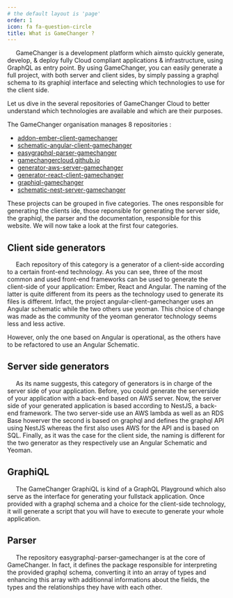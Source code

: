 ```yaml
---
# the default layout is 'page'
order: 1
icon: fa fa-question-circle
title: What is GameChanger ?
---
```


&nbsp;&nbsp;&nbsp;&nbsp;&nbsp;GameChanger is a development platform which aimsto quickly generate, develop, & deploy fully Cloud compliant applications & infrastructure, using GraphQL as entry point.
By using GameChanger, you can easily generate a full project, with both server and client sides, by simply passing 
a graphql schema to its graphiql interface and selecting which technologies to use for the client side.

Let us dive in the several repositories of GameChanger Cloud to better understand which technologies are available and which are their purposes.

The GameChanger organisation manages 8 repositories :   
*  [addon-ember-client-gamechanger](https://github.com/GameChangerCloud/addon-ember-client-gamechanger)  
*  [schematic-angular-client-gamechanger](https://github.com/GameChangerCloud/schematic-angular-client-gamechanger)  
*  [easygraphql-parser-gamechanger](https://github.com/GameChangerCloud/easygraphql-parser-gamechanger) 
*  [gamechangercloud.github.io](https://github.com/GameChangerCloud/gamechangercloud.github.io)   
*  [generator-aws-server-gamechanger](https://github.com/GameChangerCloud/generator-aws-server-gamechanger)    
*  [generator-react-client-gamechanger](https://github.com/GameChangerCloud/generator-react-client-gamechanger)  
*  [graphiql-gamechanger](https://github.com/GameChangerCloud/graphiql-gamechanger)  
*  [schematic-nest-server-gamechanger](https://github.com/GameChangerCloud/schematic-nest-server-gamechanger)  

These projects can be grouped in five categories. The ones responsible for generating the clients ide, those reponsible for generating the server side, the graphiql, the parser and the documentation, responsible for this website. We will now take a look at the first four categories.

## Client side generators

&nbsp;&nbsp;&nbsp;&nbsp;&nbsp;Each repository of this category is a generator of a client-side according to a certain front-end technology. As you can see, three of the most common and used front-end frameworks can be used to generate the client-side of your application: Ember, React and Angular. The naming of the latter is quite different from its peers as the technology used to generate its files is different. Infact, the project angular-client-gamechanger uses an Angular schematic while the two others use yeoman. This choice of change was made as the community of the yeoman generator technology seems less and less active. 

However, only the one based on Angular is operational, as the others have to be refactored to use an Angular Schematic.


## Server side generators

&nbsp;&nbsp;&nbsp;&nbsp;&nbsp;As its name suggests, this category of generators is in charge of the server side of your application. Before, you could generate the serverside of your application with a back-end based on AWS server. Now, the server side of your generated application is based according to NestJS, a back-end framework. The two server-side use an AWS lambda as well as an RDS Base howerver the second is based on graphql and defines the graphql API using NestJS whereas the first also uses AWS for the API and is based on SQL. Finally, as it was the case for the client side, the naming is different for the two generator as they respectively use an Angular Schematic and Yeoman.  

## GraphiQL

&nbsp;&nbsp;&nbsp;&nbsp;&nbsp;The GameChanger GraphiQL is kind of a GraphQL Playground which also serve as the interface for generating your fullstack application. Once provided with a graphql schema and a choice for the client-side technology, it will generate a script that you will have to execute to generate your whole application.

## Parser

&nbsp;&nbsp;&nbsp;&nbsp;&nbsp;The repository easygraphql-parser-gamechanger is at the core of GameChanger. In fact, it defines the package responsible for interpreting the provided graphql schema, converting it into an array of types and enhancing this array with additionnal informations about the fields, the types and the relationships they have with each other.


